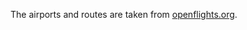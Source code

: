 The airports and routes are taken from [openflights.org](https://github.com/jpatokal/openflights/tree/master/data).
